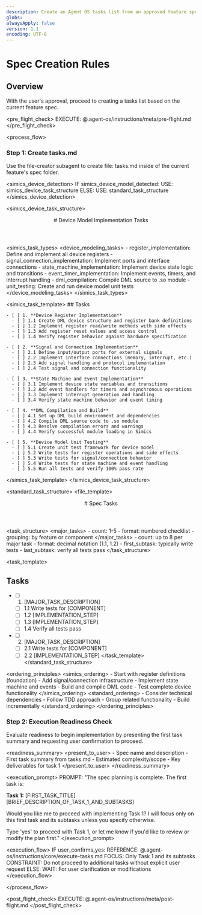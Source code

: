 ```yaml
---
description: Create an Agent OS tasks list from an approved feature spec
globs:
alwaysApply: false
version: 1.1
encoding: UTF-8
---
```


# Spec Creation Rules

## Overview

With the user's approval, proceed to creating a tasks list based on the current feature spec.

<pre_flight_check>
  EXECUTE: @.agent-os/instructions/meta/pre-flight.md
</pre_flight_check>

<process_flow>

<step number="1" subagent="file-creator" name="create_tasks">

### Step 1: Create tasks.md

Use the file-creator subagent to create file: tasks.md inside of the current feature's spec folder.

<simics_device_detection>
IF simics_device_model_detected:
  USE: simics_device_task_structure
ELSE:
  USE: standard_task_structure
</simics_device_detection>

<simics_device_task_structure>
  <header>
    # Device Model Implementation Tasks
  </header>

  <simics_task_types>
    <device_modeling_tasks>
      - register_implementation: Define and implement all device registers
      - signal_connection_implementation: Implement ports and interface connections
      - state_machine_implementation: Implement device state logic and transitions
      - event_timer_implementation: Implement events, timers, and interrupt handling
      - dml_compilation: Compile DML source to .so module
      - unit_testing: Create and run device model unit tests
    </device_modeling_tasks>
  </simics_task_types>

  <simics_task_template>
    ## Tasks

    - [ ] 1. **Device Register Implementation**
      - [ ] 1.1 Create DML device structure and register bank definitions
      - [ ] 1.2 Implement register read/write methods with side effects
      - [ ] 1.3 Add register reset values and access control
      - [ ] 1.4 Verify register behavior against hardware specification

    - [ ] 2. **Signal and Connection Implementation**
      - [ ] 2.1 Define input/output ports for external signals
      - [ ] 2.2 Implement interface connections (memory, interrupt, etc.)
      - [ ] 2.3 Add signal handling and protocol implementation
      - [ ] 2.4 Test signal and connection functionality

    - [ ] 3. **State Machine and Event Implementation**
      - [ ] 3.1 Implement device state variables and transitions
      - [ ] 3.2 Add event handlers for timers and asynchronous operations
      - [ ] 3.3 Implement interrupt generation and handling
      - [ ] 3.4 Verify state machine behavior and event timing

    - [ ] 4. **DML Compilation and Build**
      - [ ] 4.1 Set up DML build environment and dependencies
      - [ ] 4.2 Compile DML source code to .so module
      - [ ] 4.3 Resolve compilation errors and warnings
      - [ ] 4.4 Verify successful module loading in Simics

    - [ ] 5. **Device Model Unit Testing**
      - [ ] 5.1 Create unit test framework for device model
      - [ ] 5.2 Write tests for register operations and side effects
      - [ ] 5.3 Write tests for signal/connection behavior
      - [ ] 5.4 Write tests for state machine and event handling
      - [ ] 5.5 Run all tests and verify 100% pass rate
  </simics_task_template>
</simics_device_task_structure>

<standard_task_structure>
<file_template>
  <header>
    # Spec Tasks
  </header>
</file_template>

<task_structure>
  <major_tasks>
    - count: 1-5
    - format: numbered checklist
    - grouping: by feature or component
  </major_tasks>
  <subtasks>
    - count: up to 8 per major task
    - format: decimal notation (1.1, 1.2)
    - first_subtask: typically write tests
    - last_subtask: verify all tests pass
  </subtasks>
</task_structure>

<task_template>
  ## Tasks

  - [ ] 1. [MAJOR_TASK_DESCRIPTION]
    - [ ] 1.1 Write tests for [COMPONENT]
    - [ ] 1.2 [IMPLEMENTATION_STEP]
    - [ ] 1.3 [IMPLEMENTATION_STEP]
    - [ ] 1.4 Verify all tests pass

  - [ ] 2. [MAJOR_TASK_DESCRIPTION]
    - [ ] 2.1 Write tests for [COMPONENT]
    - [ ] 2.2 [IMPLEMENTATION_STEP]
</task_template>
</standard_task_structure>

<ordering_principles>
  <simics_ordering>
    - Start with register definitions (foundation)
    - Add signal/connection infrastructure
    - Implement state machine and events
    - Build and compile DML code
    - Test complete device functionality
  </simics_ordering>
  <standard_ordering>
    - Consider technical dependencies
    - Follow TDD approach
    - Group related functionality
    - Build incrementally
  </standard_ordering>
</ordering_principles>

</step>

<step number="2" name="execution_readiness">

### Step 2: Execution Readiness Check

Evaluate readiness to begin implementation by presenting the first task summary and requesting user confirmation to proceed.

<readiness_summary>
  <present_to_user>
    - Spec name and description
    - First task summary from tasks.md
    - Estimated complexity/scope
    - Key deliverables for task 1
  </present_to_user>
</readiness_summary>

<execution_prompt>
  PROMPT: "The spec planning is complete. The first task is:

  **Task 1:** [FIRST_TASK_TITLE]
  [BRIEF_DESCRIPTION_OF_TASK_1_AND_SUBTASKS]

  Would you like me to proceed with implementing Task 1? I will focus only on this first task and its subtasks unless you specify otherwise.

  Type 'yes' to proceed with Task 1, or let me know if you'd like to review or modify the plan first."
</execution_prompt>

<execution_flow>
  IF user_confirms_yes:
    REFERENCE: @.agent-os/instructions/core/execute-tasks.md
    FOCUS: Only Task 1 and its subtasks
    CONSTRAINT: Do not proceed to additional tasks without explicit user request
  ELSE:
    WAIT: For user clarification or modifications
</execution_flow>

</step>

</process_flow>

<post_flight_check>
  EXECUTE: @.agent-os/instructions/meta/post-flight.md
</post_flight_check>
